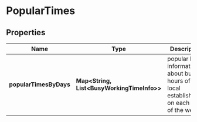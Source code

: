 

# PopularTimes


## Properties

| Name | Type | Description | Notes |
|------------ | ------------- | ------------- | -------------|
|**popularTimesByDays** | **Map&lt;String, List&lt;BusyWorkingTimeInfo&gt;&gt;** | popular hours information about busy hours of the local establishment on each day of the week |  [optional] |



